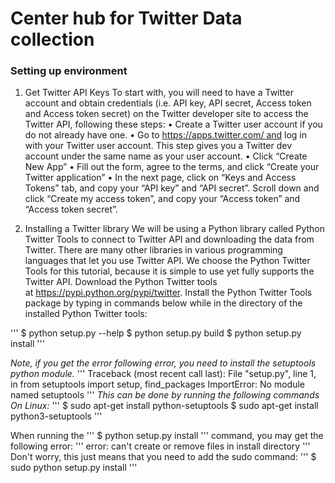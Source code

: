 # Center hub for Twitter Data collection

### Setting up environment
1. Get Twitter API Keys
To start with, you will need to have a Twitter account and obtain credentials (i.e. API key, API secret, Access token and Access token secret) on the Twitter developer site to access the Twitter API, following these steps:
    • Create a Twitter user account if you do not already have one.
    • Go to https://apps.twitter.com/ and log in with your Twitter user account. This step gives you a Twitter dev account under the same name as your user account.
    • Click “Create New App”
    • Fill out the form, agree to the terms, and click “Create your Twitter application”
    • In the next page, click on “Keys and Access Tokens” tab, and copy your “API key” and “API secret”. Scroll down and click “Create my access token”, and copy your “Access token” and “Access token secret”.

2. Installing a Twitter library
We will be using a Python library called Python Twitter Tools to connect to Twitter API and downloading the data from
Twitter. There are many other libraries in various programming languages that let you use Twitter API. We choose the
Python Twitter Tools for this tutorial, because it is simple to use yet fully supports the Twitter API.
Download the Python Twitter tools at https://pypi.python.org/pypi/twitter.
Install the Python Twitter Tools package by typing in commands below while
in the directory of the installed Python Twitter tools:

'''
$ python setup.py --help
$ python setup.py build
$ python setup.py install
'''

*Note, if you get the error following error, you need to install the setuptools python module.*
'''
Traceback (most recent call last):
  File "setup.py", line 1, in <module>
    from setuptools import setup, find_packages
ImportError: No module named setuptools
'''
*This can be done by running the following commands*
*_On Linux:_*
'''
$ sudo apt-get install python-setuptools
$ sudo apt-get install python3-setuptools
'''

When running the
'''
$ python setup.py install
'''
command, you may get the following error:
'''
error: can't create or remove files in install directory
'''
Don't worry, this just means that you need to add the sudo command:
'''
$ sudo python setup.py install
'''
